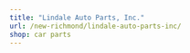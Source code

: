 ```yaml
---
title: "Lindale Auto Parts, Inc."
url: /new-richmond/lindale-auto-parts-inc/
shop: car parts
---
```

